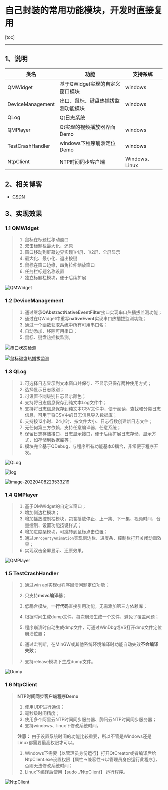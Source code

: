 # 自己封装的常用功能模块，开发时直接复用

[toc]

---

## 1、说明

| 类名             | 功能                               | 支持系统       |
| ---------------- | ---------------------------------- | -------------- |
| QMWidget         | 基于QWidget实现的自定义窗口模块    | windows        |
| DeviceManagement | 串口、鼠标、键盘热插拔监测功能模块 | windows        |
| QLog             | Qt日志系统                         |                |
| QMPlayer         | Qt实现的视频播放器界面Demo         | windows        |
| TestCrashHandler | windows下程序崩溃定位Demo          | windows        |
| NtpClient        | NTP时间同步客户端                  | Windows、Linux |




## 2、相关博客

* [CSDN](https://blog.csdn.net/qq_43627907/category_9335696.html?spm=1001.2014.3001.5482)

## 3、实现效果

### 1.1 QMWidget

> 1. 鼠标在标题栏移动窗口
> 2. 双击标题栏最大化、还原
> 3. 窗口移动到屏幕边界实现1/4屏、1/2屏、全屏显示
> 4. 最大化、最小化、退出按键
> 5. 鼠标在窗口边缘，四角拉伸缩放窗口
> 6. 任务栏标题名称设置
> 7. 独立标题栏模块，便于后续扩展

![QMWidget](FunctionalModule.assets/QMWidget.gif)



### 1.2 DeviceManagement

> 1. 通过继承**QAbstractNativeEventFilter**接口实现串口热插拔监测功能；
> 2. 通过在QWidget中重写**nativeEvent**实现串口热插拔监测功能；
> 3. 通过一个函数获取系统中所有可用串口名；
> 4. 自动添加、移除可用串口；
> 5. 鼠标、键盘热插拔监测。

![串口状态检测](FunctionalModule.assets/%E4%B8%B2%E5%8F%A3%E7%8A%B6%E6%80%81%E6%A3%80%E6%B5%8B.gif)

![鼠标键盘热插拔监测](FunctionalModule.assets/%E9%BC%A0%E6%A0%87%E9%94%AE%E7%9B%98%E7%83%AD%E6%8F%92%E6%8B%94%E7%9B%91%E6%B5%8B.gif)



### 1.3 QLog

> 1. 可选择日志显示到文本窗口并保存、不显示只保存两种使用方式；
> 2. 选择显示日志级别；
> 3. 可设置不同级别日志显示颜色；
> 4. 支持将日志信息保存到纯文本Log文件中；
> 5. 支持将日志信息保存到纯文本CSV文件中，便于阅读、查找和分类日志信息，可用于将CSV中的日志信息导入数据库；
> 6. 支持按12小时、24小时、按文件大小、日志行数创建新日志文件；
> 7. 无任何第三方依赖，支持任意编译器，任意系统；
> 8. 保留日志存储接口、日志显示接口，便于后续扩展日志存储、显示方式，如存储到数据库等；
> 9. 模块完全基于QDebug，与程序所有功能基本0耦合，非常便于程序开发。

![QLog](FunctionalModule.assets/QLog.gif)

![log](FunctionalModule.assets/log.PNG)

![image-20220408223533219](FunctionalModule.assets/image-20220408223533219.png)

### 1.4 QMPlayer

> 1. 基于QMWidget的自定义窗口；
> 2. 增加侧边栏模块；
> 3. 增加播放控制栏模块，包含播放停止、上一集、下一集、视频时间、音量控制、设置功能按键样式；
> 4. 增加进度条模块，可跳转到鼠标点击位置；
> 5. 通过`QPropertyAnimation`实现侧边栏、进度条、控制栏打开关闭动画效果；
> 6. 实现双击全屏显示、还原效果。

![QMPlayer](FunctionalModule.assets/QMPlayer.gif)

### 1.5 TestCrashHandler

> 1. 通过win api实现qt程序崩溃问题定位功能；
> 2. 只支持**msvc编译器**；
>
> 3. 低耦合模块，**一行代码**直接引用功能，无需添加第三方依赖库；
>
> 4. 根据时间生成dump文件，每次崩溃生成一个文件，避免了覆盖问题；
>
> 5. 程序崩溃时自动生成dmp文件，可通过WinDbg或VS打开dmp文件定位崩溃位置；
>
> 6. 通过宏判断，在MinGW或其他系统环境编译时功能自动失效**不会编译失败**；
>
> 7. 支持release模块下生成dump文件。

![Dump](FunctionalModule.assets/Dump.gif)



### 1.6 NtpClient

> **NTP时间同步客户端程序Demo**
>
> 1. 使用UDP进行通信；
> 2. 毫秒级时间精度；
> 3. 使用多个阿里云NTP时间同步服务器、腾讯云NTP时间同步服务器；
> 4. 支持windows、linux下修改系统时间。
>
> **注意：** 由于设置系统时间的功能比较重要，所以不管是Windows还是Linux都需要最高权限才可以。
>
> 1. Windows下需要【以管理员身份运行】打开QtCreator或者编译后给NtpClient.exe设置权限【属性->兼容性->以管理员身份运行此程序】，否则无法修改系统时间；
> 2. Linux下编译后使用【sudo ./NtpClient】 运行程序。

![NtpClient](FunctionalModule.assets/NtpClient.gif)